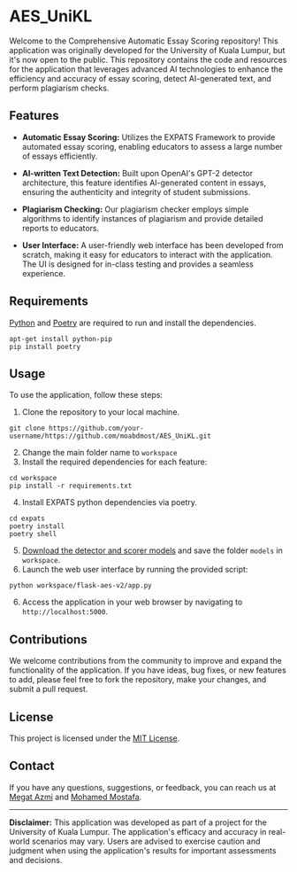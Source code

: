 # AES_UniKL

Welcome to the Comprehensive Automatic Essay Scoring repository! This application was originally developed for the University of Kuala Lumpur, but it's now open to the public. This repository contains the code and resources for the application that leverages advanced AI technologies to enhance the efficiency and accuracy of essay scoring, detect AI-generated text, and perform plagiarism checks.

## Features

- **Automatic Essay Scoring:** Utilizes the EXPATS Framework to provide automated essay scoring, enabling educators to assess a large number of essays efficiently.

- **AI-written Text Detection:** Built upon OpenAI's GPT-2 detector architecture, this feature identifies AI-generated content in essays, ensuring the authenticity and integrity of student submissions.

- **Plagiarism Checking:** Our plagiarism checker employs simple algorithms to identify instances of plagiarism and provide detailed reports to educators.

- **User Interface:** A user-friendly web interface has been developed from scratch, making it easy for educators to interact with the application. The UI is designed for in-class testing and provides a seamless experience.

## Requirements

[Python](https://www.python.org/?downloads) and [Poetry](https://python-poetry.org/) are required to run and install the dependencies.
```
apt-get install python-pip
pip install poetry

```

## Usage

To use the application, follow these steps:

1. Clone the repository to your local machine.
```
git clone https://github.com/your-username/https://github.com/moabdmost/AES_UniKL.git
```
2. Change the main folder name to `workspace`
3. Install the required dependencies for each feature:

```
cd workspace
pip install -r requirements.txt
```

4. Install EXPATS python dependencies via poetry.

```
cd expats
poetry install
poetry shell
```
5. [Download the detector and scorer models](https://drive.google.com/drive/folders/11cfavr7XmtXuxdVGSGFHx1r4ihvLWm6q?usp=sharing) and save the folder `models` in `workspace`.
7. Launch the web user interface by running the provided script:
```
python workspace/flask-aes-v2/app.py
```

6. Access the application in your web browser by navigating to `http://localhost:5000`.

## Contributions

We welcome contributions from the community to improve and expand the functionality of the application. If you have ideas, bug fixes, or new features to add, please feel free to fork the repository, make your changes, and submit a pull request.

## License

This project is licensed under the [MIT License](LICENSE.txt).

## Contact

If you have any questions, suggestions, or feedback, you can reach us at [Megat Azmi](mailto:megatnorulazmi@unikl.edu.my) and [Mohamed Mostafa](mailto:mocshamohamed@gmail.com).

---

**Disclaimer:** This application was developed as part of a project for the University of Kuala Lumpur. The application's efficacy and accuracy in real-world scenarios may vary. Users are advised to exercise caution and judgment when using the application's results for important assessments and decisions.
